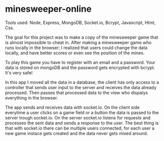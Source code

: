 # minesweeper-online

Tools used:   Node,   Express,   MongoDB,   Socket.io,    Bcrypt,    Javascript,    Html,    Css.

The goal for this project was to make a copy of the minesweeper game that is almost impossible to cheat in.
After making a minesweeper game who runs locally in the browser; I realized that users could change the data locally, and have better scores or even see the position of the mines.

To play this game you have to register with an email and a password.
Your data is stored on mongoDB and the password gets encrypted with bcrypt.
It's very safe!

In this app I moved all the data in a database, the client has only access to a controller that sends user input to the server and receives the data already processed.
Then passes that processed data to the view who dispalys everything in the browser.

The app sends and receives data with socket.io.
On the client side everytime a user clicks on a game field or a button the data is passed to the server trough socket.io.
On the server socket.io listens for requests and processes the sent data and sends a response to the user.
The best thing is that with socket.io there can be multiple users connected, for each user a new game instace gets created and the data never gets mixed around.
